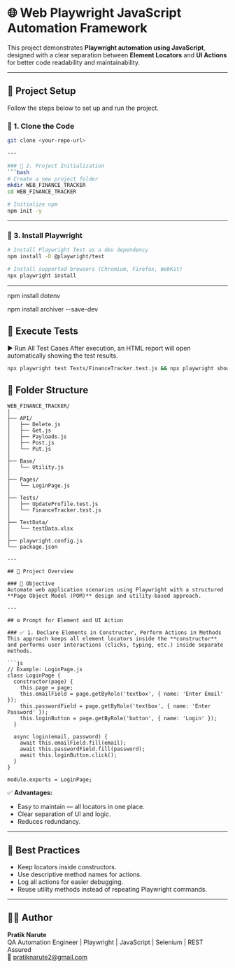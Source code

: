 # 🌐 Web Playwright JavaScript Automation Framework

This project demonstrates **Playwright automation using JavaScript**, designed with a clear separation between **Element Locators** and **UI Actions** for better code readability and maintainability.

---

## 🧩 Project Setup

Follow the steps below to set up and run the project.

### 🔹 1. Clone the Code
```bash
git clone <your-repo-url>

---

### 🔹 2. Project Initialization
```bash
# Create a new project folder
mkdir WEB_FINANCE_TRACKER
cd WEB_FINANCE_TRACKER

# Initialize npm
npm init -y
```

---

### 🔹 3. Install Playwright
```bash
# Install Playwright Test as a dev dependency
npm install -D @playwright/test

# Install supported browsers (Chromium, Firefox, WebKit)
npx playwright install
```

---

<!-- download .env -->
npm install dotenv


<!-- Install archiver for zip report -->
npm install archiver --save-dev


## 🚀 Execute Tests

▶️ Run All Test Cases
After execution, an HTML report will open automatically showing the test results.
```bash
npx playwright test Tests/FinanceTracker.test.js && npx playwright show-report playwright-reports/html-report
```


## 🧾 Folder Structure
```
WEB_FINANCE_TRACKER/
│
├── API/
│   ├── Delete.js
│   ├── Get.js
│   ├── Payloads.js
│   ├── Post.js
│   └── Put.js
│
├── Base/
│   └── Utility.js
│
├── Pages/
│   └── LoginPage.js
│
├── Tests/
│   ├── UpdateProfile.test.js
│   └── FinanceTracker.test.js
│
├── TestData/
│   └── testData.xlsx
│
├── playwright.config.js
└── package.json

---

## 📘 Project Overview

### 🎯 Objective
Automate web application scenarios using Playwright with a structured **Page Object Model (POM)** design and utility-based approach.

---

## ⚙️ Prompt for Element and UI Action

### ✅ 1. Declare Elements in Constructor, Perform Actions in Methods
This approach keeps all element locators inside the **constructor** and performs user interactions (clicks, typing, etc.) inside separate methods.

```js
// Example: LoginPage.js
class LoginPage {
  constructor(page) {
    this.page = page;
    this.emailField = page.getByRole('textbox', { name: 'Enter Email' });
    this.passwordField = page.getByRole('textbox', { name: 'Enter Password' });
    this.loginButton = page.getByRole('button', { name: 'Login' });
  }

  async login(email, password) {
    await this.emailField.fill(email);
    await this.passwordField.fill(password);
    await this.loginButton.click();
  }
}

module.exports = LoginPage;
```

✅ **Advantages:**
- Easy to maintain — all locators in one place.
- Clear separation of UI and logic.
- Reduces redundancy.

---


## 🧠 Best Practices
- Keep locators inside constructors.
- Use descriptive method names for actions.
- Log all actions for easier debugging.
- Reuse utility methods instead of repeating Playwright commands.

---

## 👨‍💻 Author
**Pratik Narute**  
QA Automation Engineer | Playwright | JavaScript | Selenium | REST Assured  
📧 [pratiknarute2@gmail.com](mailto:pratiknarute2@gmail.com)
